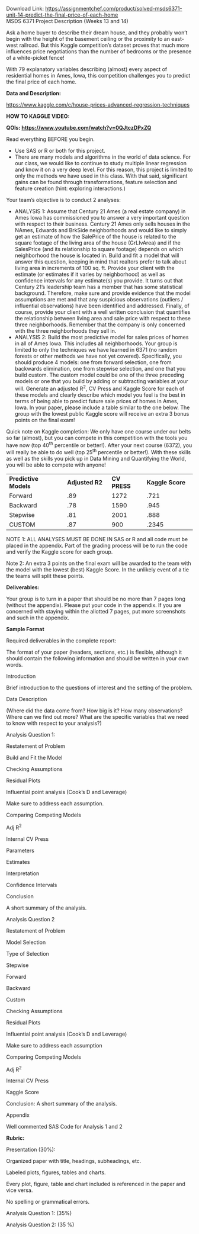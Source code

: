 Download Link: https://assignmentchef.com/product/solved-msds6371-unit-14-predict-the-final-price-of-each-home
<br>
MSDS 6371 Project Description (Weeks 13 and 14)

Ask a home buyer to describe their dream house, and they probably won’t begin with the height of the basement ceiling or the proximity to an east-west railroad. But this Kaggle competition’s dataset proves that much more influences price negotiations than the number of bedrooms or the presence of a white-picket fence!

With 79 explanatory variables describing (almost) every aspect of residential homes in Ames, Iowa, this competition challenges you to predict the final price of each home.

<strong>Data and Description: </strong>

<a href="https://www.kaggle.com/c/house-prices-advanced-regression-techniques">https://www.kaggle.com/c/house-prices-advanced-regression-techniques</a>

<strong>HOW TO KAGGLE VIDEO: </strong>

<strong>QOIs:  </strong><a href="https://www.youtube.com/watch?v=0QJtczDPxZQ"><strong>https://www.youtube.com/watch?v=0QJtczDPxZQ</strong></a>

Read everything BEFORE you begin.

<ul>

 <li>Use SAS or R or both for this project.</li>

 <li>There are many models and algorithms in the world of data science. For our class, we would like to continue to study multiple linear regression and know it on a very deep level.  For this reason, this project is limited to only the methods we have used in this class.  With that said, significant gains can be found through transformations, feature selection and feature creation (hint: exploring interactions.)</li>

</ul>

Your team’s objective is to conduct 2 analyses:

<ul>

 <li>ANALYSIS 1: Assume that Century 21 Ames (a real estate company) in Ames Iowa has commissioned you to answer a very important question with respect to their business. Century 21 Ames only sells houses in the NAmes, Edwards and BrkSide neighborhoods and would like to simply get an estimate of how the SalePrice of the house is related to the square footage of the living area of the house (GrLIvArea) and if the SalesPrice (and its relationship to square footage) depends on which neighborhood the house is located in. Build and fit a model that will answer this question, keeping in mind that realtors prefer to talk about living area in increments of 100 sq. ft. Provide your client with the estimate (or estimates if it varies by neighborhood) as well as confidence intervals for any estimate(s) you provide. It turns out that Century 21’s leadership team has a member that has some statistical background. Therefore, make sure and provide evidence that the model assumptions are met and that any suspicious observations (outliers / influential observations) have been identified and addressed. Finally, of course, provide your client with a well written conclusion that quantifies the relationship between living area and sale price with respect to these three neighborhoods. Remember that the company is only concerned with the three neighborhoods they sell in.</li>

 <li>ANALYSIS 2: Build the most predictive model for sales prices of homes in all of Ames Iowa. This includes all neighborhoods. Your group is limited to only the techniques we have learned in 6371 (no random forests or other methods we have not yet covered).  Specifically, you should produce 4 models: one from forward selection, one from backwards elimination, one from stepwise selection, and one that you build custom.  The custom model could be one of the three preceding models or one that you build by adding or subtracting variables at your will.  Generate an adjusted R<sup>2</sup>, CV Press and Kaggle Score for each of these models and clearly describe which model you feel is the best in terms of being able to predict future sale prices of homes in Ames, Iowa.  In your paper, please include a table similar to the one below.  The group with the lowest public Kaggle score will receive an extra 3 bonus points on the final exam!</li>

</ul>

Quick note on Kaggle completion:  We only have one course under our belts so far (almost), but you can compete in this competition with the tools you have now (top 40<sup>th</sup> percentile or better!). After your next course (6372), you will really be able to do well (top 25<sup>th</sup> percentile or better!). With these skills as well as the skills you pick up in Data Mining and Quantifying the World, you will be able to compete with anyone!




<table width="558">

 <tbody>

  <tr>

   <td width="180"><strong>Predictive Models</strong></td>

   <td width="126"><strong>Adjusted R2</strong></td>

   <td width="96"><strong>CV PRESS</strong></td>

   <td width="156"><strong>Kaggle Score</strong></td>

  </tr>

  <tr>

   <td width="180">Forward</td>

   <td width="126">.89</td>

   <td width="96">1272</td>

   <td width="156">.721</td>

  </tr>

  <tr>

   <td width="180">Backward</td>

   <td width="126">.78</td>

   <td width="96">1590</td>

   <td width="156">.945</td>

  </tr>

  <tr>

   <td width="180">Stepwise</td>

   <td width="126">.81</td>

   <td width="96">2001</td>

   <td width="156">.888</td>

  </tr>

  <tr>

   <td width="180">CUSTOM</td>

   <td width="126">.87</td>

   <td width="96">900</td>

   <td width="156">.2345</td>

  </tr>

 </tbody>

</table>




NOTE 1: ALL ANALYSES MUST BE DONE IN SAS or R and all code must be placed in the appendix.  Part of the grading process will be to run the code and verify the Kaggle score for each group.

Note 2: An extra 3 points on the final exam will be awarded to the team with the model with the lowest (best) Kaggle Score.  In the unlikely event of a tie the teams will split these points.

<strong>Deliverables:</strong>

Your group is to turn in a paper that should be no more than 7 pages long (without the appendix). Please put your code in the appendix. If you are concerned with staying within the allotted 7 pages, put more screenshots and such in the appendix.

<strong>Sample Format</strong>

Required deliverables in the complete report:

The format of your paper (headers, sections, etc.) is flexible, although it should contain the following information and should be written in your own words.

Introduction

Brief introduction to the questions of interest and the setting of the problem.

Data Description

(Where did the data come from?  How big is it? How many observations?  Where can we find out more?  What are the specific variables that we need to know with respect to your analysis?)

Analysis Question 1:

Restatement of Problem

Build and Fit the Model




<strong>            </strong>Checking Assumptions

<strong>                        </strong>Residual Plots

Influential point analysis (Cook’s D and Leverage)

Make sure to address each assumption.

Comparing Competing Models

Adj R<sup>2</sup>

Internal CV Press




Parameters

Estimates

Interpretation

Confidence Intervals

<strong> </strong>

Conclusion

A short summary of the analysis.










Analysis Question 2

Restatement of Problem




Model Selection

Type of Selection

Stepwise

Forward

Backward

Custom                        <strong> </strong>

<strong> </strong>

<strong>                        </strong>Checking Assumptions

<strong>                                    </strong>Residual Plots

Influential point analysis (Cook’s D and Leverage)

Make sure to address each assumption

<strong> </strong>

Comparing Competing Models

Adj R<sup>2</sup>

Internal CV Press

Kaggle Score




Conclusion: A short summary of the analysis.







Appendix

Well commented SAS Code for Analysis 1 and 2







<strong>Rubric:</strong>

Presentation (30%):

Organized paper with title, headings, subheadings, etc.

Labeled plots, figures, tables and charts.

Every plot, figure, table and chart included is referenced in the paper and vice versa.

No spelling or grammatical errors.

Analysis Question 1: (35%)

Analysis Question 2: (35 %)